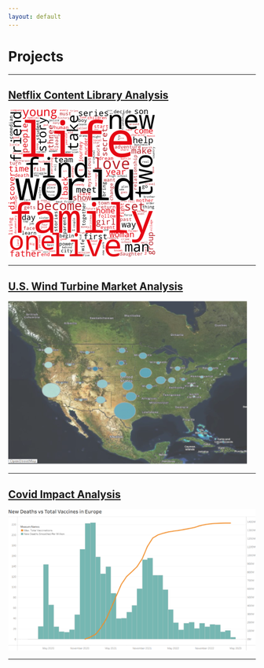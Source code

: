 ```yaml
---
layout: default
---
```


# Projects

---

## [Netflix Content Library Analysis](netflix.md)



![Netflix Analysis](plotwordmap.png)

---


## [U.S. Wind Turbine Market Analysis](windturbine.md)

![windturbine](windturbine.png)

---

## [Covid Impact Analysis](covid.md)

![covid](covid.png)

---